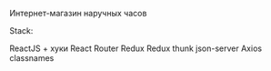 Интернет-магазин наручных часов

Stack:

ReactJS + хуки
React Router
Redux
Redux thunk
json-server
Axios
classnames
